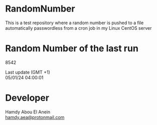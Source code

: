 # RandomNumber    
This is a test repository where a random number is pushed to a file automatically passwordless from a cron job in my Linux CentOS server    
# Random Number of the last run   
8542
      
Last update (GMT +1)    
05/01/24 04:00:01
# Developer    
Hamdy Abou El Anein   
hamdy.aea@protonmail.com
